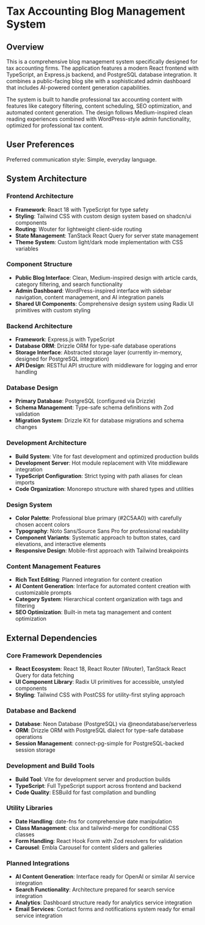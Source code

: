 # Tax Accounting Blog Management System

## Overview

This is a comprehensive blog management system specifically designed for tax accounting firms. The application features a modern React frontend with TypeScript, an Express.js backend, and PostgreSQL database integration. It combines a public-facing blog site with a sophisticated admin dashboard that includes AI-powered content generation capabilities.

The system is built to handle professional tax accounting content with features like category filtering, content scheduling, SEO optimization, and automated content generation. The design follows Medium-inspired clean reading experiences combined with WordPress-style admin functionality, optimized for professional tax content.

## User Preferences

Preferred communication style: Simple, everyday language.

## System Architecture

### Frontend Architecture
- **Framework**: React 18 with TypeScript for type safety
- **Styling**: Tailwind CSS with custom design system based on shadcn/ui components
- **Routing**: Wouter for lightweight client-side routing
- **State Management**: TanStack React Query for server state management
- **Theme System**: Custom light/dark mode implementation with CSS variables

### Component Structure
- **Public Blog Interface**: Clean, Medium-inspired design with article cards, category filtering, and search functionality
- **Admin Dashboard**: WordPress-inspired interface with sidebar navigation, content management, and AI integration panels
- **Shared UI Components**: Comprehensive design system using Radix UI primitives with custom styling

### Backend Architecture
- **Framework**: Express.js with TypeScript
- **Database ORM**: Drizzle ORM for type-safe database operations
- **Storage Interface**: Abstracted storage layer (currently in-memory, designed for PostgreSQL integration)
- **API Design**: RESTful API structure with middleware for logging and error handling

### Database Design
- **Primary Database**: PostgreSQL (configured via Drizzle)
- **Schema Management**: Type-safe schema definitions with Zod validation
- **Migration System**: Drizzle Kit for database migrations and schema changes

### Development Architecture
- **Build System**: Vite for fast development and optimized production builds
- **Development Server**: Hot module replacement with Vite middleware integration
- **TypeScript Configuration**: Strict typing with path aliases for clean imports
- **Code Organization**: Monorepo structure with shared types and utilities

### Design System
- **Color Palette**: Professional blue primary (#2C5AA0) with carefully chosen accent colors
- **Typography**: Noto Sans/Source Sans Pro for professional readability
- **Component Variants**: Systematic approach to button states, card elevations, and interactive elements
- **Responsive Design**: Mobile-first approach with Tailwind breakpoints

### Content Management Features
- **Rich Text Editing**: Planned integration for content creation
- **AI Content Generation**: Interface for automated content creation with customizable prompts
- **Category System**: Hierarchical content organization with tags and filtering
- **SEO Optimization**: Built-in meta tag management and content optimization

## External Dependencies

### Core Framework Dependencies
- **React Ecosystem**: React 18, React Router (Wouter), TanStack React Query for data fetching
- **UI Component Library**: Radix UI primitives for accessible, unstyled components
- **Styling**: Tailwind CSS with PostCSS for utility-first styling approach

### Database and Backend
- **Database**: Neon Database (PostgreSQL) via @neondatabase/serverless
- **ORM**: Drizzle ORM with PostgreSQL dialect for type-safe database operations
- **Session Management**: connect-pg-simple for PostgreSQL-backed session storage

### Development and Build Tools
- **Build Tool**: Vite for development server and production builds
- **TypeScript**: Full TypeScript support across frontend and backend
- **Code Quality**: ESBuild for fast compilation and bundling

### Utility Libraries
- **Date Handling**: date-fns for comprehensive date manipulation
- **Class Management**: clsx and tailwind-merge for conditional CSS classes
- **Form Handling**: React Hook Form with Zod resolvers for validation
- **Carousel**: Embla Carousel for content sliders and galleries

### Planned Integrations
- **AI Content Generation**: Interface ready for OpenAI or similar AI service integration
- **Search Functionality**: Architecture prepared for search service integration
- **Analytics**: Dashboard structure ready for analytics service integration
- **Email Services**: Contact forms and notifications system ready for email service integration